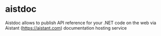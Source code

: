 # aistdoc
Aistdoc allows to publish API reference for your .NET code on the web via Aistant (https://aistant.com) documentation hosting service
